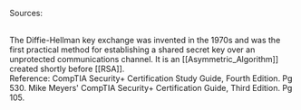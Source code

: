 Sources:

\
The Diffie-Hellman key exchange was invented in the 1970s and was the first practical method for establishing a shared secret key over an unprotected communications channel. It is an [[Asymmetric_Algorithm]] created shortly before [[RSA]].
\
Reference:
CompTIA Security+ Certification Study Guide, Fourth Edition. Pg 530.
Mike Meyers' CompTIA Security+ Certification Guide, Third Edition. Pg 105.
